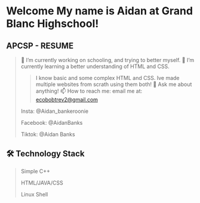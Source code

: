 # **Welcome My name is Aidan at Grand Blanc Highschool!**
## APCSP - RESUME

> 🔭 I’m currently working on schooling, and trying to better myself.
> 🌱 I’m currently learning a better understanding of HTML and CSS.
>> I know basic and some complex HTML and CSS.
>> Ive made multiple websites from scrath using them both!
> 💬 Ask me about anything!
> 📫 How to reach me: 
> email me at: ecobobtrev2@gmail.com
> 
> Insta: @Aidan_bankeroonie
> 
> Facebook: @AidanBanks
> 
> Tiktok: @Aidan Banks

       



## 🛠 Technology Stack

> Simple C++
> 
> HTML/JAVA/CSS
> 
> Linux Shell


	
